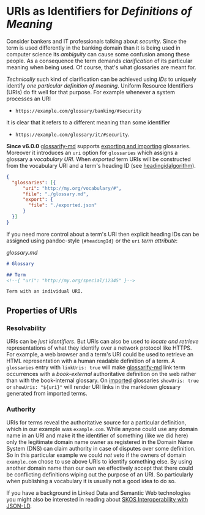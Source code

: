 # URIs as Identifiers for *Definitions of Meaning*

[glossarify-md]: https://github.com/about-code/glossarify-md/
[headingidalgorithm]: ../README.md#headingidalgorithm
[iana-urns]: https://www.iana.org/assignments/urn-namespaces/urn-namespaces.xhtml
[doc-import]: ../README.md#structured-export-and-import

Consider bankers and IT professionals talking about *security*. Since the term is used differently in the banking domain than it is being used in computer science its *ambiguity* can cause some confusion among these people. As a consequence the term demands *clarification* of its particular meaning when being used. Of course, that's what glossaries are meant for.

*Technically* such kind of clarification can be achieved using *IDs* to uniquely identify *one particular definition of meaning*. Uniform Resource Identifiers (URIs) do fit well for that purpose. For example whenever a system processes an URI

- `https://example.com/glossary/banking/#security`

it is clear that it refers to a different meaning than some identifier

- `https://example.com/glossary/it/#security`.


**Since v6.0.0** [glossarify-md] supports [exporting and importing][doc-import] glossaries. Moreover it introduces an `uri` option for `glossaries` which assigns a glossary a *vocabulary URI*. When *exported* term URIs will be constructed from the vocabulary URI and a term's heading ID (see [headingidalgorithm]).

~~~json
{
  "glossaries": [{
      "uri": "http://my.org/vocabulary/#",
      "file": "./glossary.md",
      "export": {
        "file": "./exported.json"
      }
  }]
}
~~~

If you need more control about a term's URI then explicit heading IDs can be assigned using pandoc-style `{#headingId}` or the `uri` *term attribute*:

*glossary.md*
~~~md
# Glossary

## Term
<!--{ "uri": "http://my.org/special/12345" }-->

Term with an individual URI.
~~~

## Properties of URIs

### Resolvability

URIs can be *just identifiers*. But URIs can also be used to *locate and retrieve* representations of what they identify over a network protocol like HTTPS. For example, a web browser and a term's URI could be used to retrieve an HTML representation with a human readable definition of a term. A `glossaries` entry with `linkUris: true` will make [glossarify-md] link term occurrences with a *book-external* authoritative definition on the web rather than with the book-internal glossary. On [imported][doc-import] glossaries `showUris: true` or `showUris: "${uri}"` will render URI links in the markdown glossary generated from imported terms.

### Authority

URIs for terms reveal the authoritative source for a particular definition, which in our example was `example.com`. While anyone could use any domain name in an URI and make it the identifier of something (like we did here) only the legitimate domain name owner as registered in the Domain Name System (DNS) can claim authority in case of disputes over some definition. So in this particular example we could *not* veto if the owners of domain `example.com` chose to use above URIs to identify something else. By using another domain name than our own we effectively accept that there could be conflicting definitions wiping out the purpose of an URI. So particularly when publishing a vocabulary it is usually not a good idea to do so.



<!--
Uniform Resource Names (URNs) may be an alternative to URIs. They do not depend on the Domain Name System as a registry but on an [IANA registry of *URN namespaces*][iana-urns]:

*URN with the `isbn` namespace registered by the International ISBN Agency*
~~~
urn:isbn:978-951-0-18435-6
~~~

It is not as easy to register a URN namespace than it is to register a domain name. But there are a few namespaces representing *ID algorithms*. Particularly the UUID namespace represents elements identified by the open and standardized *Universally Unique Identifier* (RFC 4122). UUIDs can be produced by anyone and the `uuid` namespace can be used with any UUID in the world:

*URN with the `uuid` namespace*
~~~
urn:uuid:b3c38d70-3887-11ec-a63d-779a5e093fff
~~~
-->

If you have a background in Linked Data and Semantic Web technologies you might also be interested in reading about [SKOS Interoperability with JSON-LD](./skos-interop.md).
